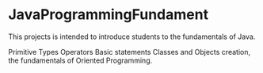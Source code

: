 # JavaProgrammingFundament

This projects is intended to introduce students to the fundamentals of Java.

Primitive Types
Operators
Basic statements 
Classes and Objects creation, the fundamentals of Oriented Programming.
